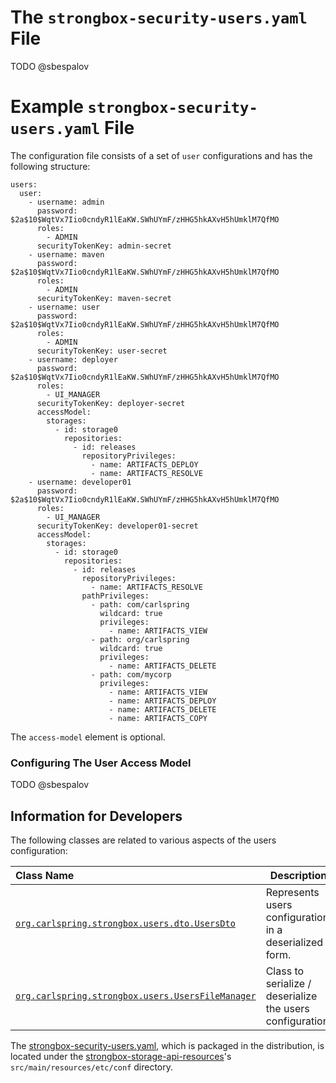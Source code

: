 # The `strongbox-security-users.yaml` File

TODO @sbespalov

# Example `strongbox-security-users.yaml` File

The configuration file consists of a set of `user` configurations and has the following structure:

    users:
      user:
        - username: admin
          password: $2a$10$WqtVx7Iio0cndyR1lEaKW.SWhUYmF/zHHG5hkAXvH5hUmklM7QfMO
          roles:
            - ADMIN
          securityTokenKey: admin-secret
        - username: maven
          password: $2a$10$WqtVx7Iio0cndyR1lEaKW.SWhUYmF/zHHG5hkAXvH5hUmklM7QfMO
          roles:
            - ADMIN
          securityTokenKey: maven-secret
        - username: user
          password: $2a$10$WqtVx7Iio0cndyR1lEaKW.SWhUYmF/zHHG5hkAXvH5hUmklM7QfMO
          roles:
            - ADMIN
          securityTokenKey: user-secret
        - username: deployer
          password: $2a$10$WqtVx7Iio0cndyR1lEaKW.SWhUYmF/zHHG5hkAXvH5hUmklM7QfMO
          roles:
            - UI_MANAGER
          securityTokenKey: deployer-secret
          accessModel:
            storages:
              - id: storage0
                repositories:
                  - id: releases
                    repositoryPrivileges:
                      - name: ARTIFACTS_DEPLOY
                      - name: ARTIFACTS_RESOLVE
        - username: developer01
          password: $2a$10$WqtVx7Iio0cndyR1lEaKW.SWhUYmF/zHHG5hkAXvH5hUmklM7QfMO
          roles:
            - UI_MANAGER
          securityTokenKey: developer01-secret
          accessModel:
            storages:
              - id: storage0
                repositories:
                  - id: releases
                    repositoryPrivileges:
                      - name: ARTIFACTS_RESOLVE
                    pathPrivileges:
                      - path: com/carlspring
                        wildcard: true
                        privileges:
                          - name: ARTIFACTS_VIEW
                      - path: org/carlspring
                        wildcard: true
                        privileges:
                          - name: ARTIFACTS_DELETE
                      - path: com/mycorp
                        privileges:
                          - name: ARTIFACTS_VIEW
                          - name: ARTIFACTS_DEPLOY
                          - name: ARTIFACTS_DELETE
                          - name: ARTIFACTS_COPY


The `access-model` element is optional.

### Configuring The User Access Model

TODO @sbespalov

## Information for Developers

The following classes are related to various aspects of the users configuration:

| Class Name  | Description | 
|:------------|-------------|
| [`org.carlspring.strongbox.users.dto.UsersDto`](https://github.com/strongbox/strongbox/blob/master/strongbox-security/strongbox-user-management/src/main/java/org/carlspring/strongbox/users/dto/UsersDto.java) | Represents users configuration in a deserialized form. |
| [`org.carlspring.strongbox.users.UsersFileManager`](https://github.com/strongbox/strongbox/blob/master/strongbox-security/strongbox-user-management/src/main/java/org/carlspring/strongbox/users/UsersFileManager.java) | Class to serialize / deserialize the users configuration. | 

The [strongbox-security-users.yaml](https://github.com/strongbox/strongbox/blob/master/strongbox-security/strongbox-user-management/src/main/resources/etc/conf/strongbox-security-users.yaml), which is packaged in the distribution, is located under the [strongbox-storage-api-resources](https://github.com/strongbox/strongbox/blob/master/strongbox-resources/strongbox-storage-api-resources/)'s `src/main/resources/etc/conf` directory.


